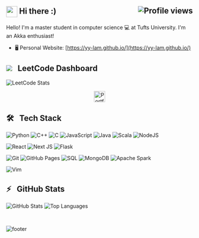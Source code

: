 
<h2>
	<img align="center" src="img/wave.gif" width="30px"> Hi there :) <img align="right" src="https://gpvc.arturio.dev/yy-lam" alt="Profile views">
</h2>
  
Hello! I'm a master student in computer science 💻 at Tufts University. I'm an Akka enthusiast!

- 🖥 Personal Website: [https://yy-lam.github.io/](https://yy-lam.github.io/)


## ![](https://leetcode.com/_next/static/images/logo-ff2b712834cf26bf50a5de58ee27bcef.png) &nbsp; LeetCode Dashboard
![LeetCode Stats](https://leetcode.card.workers.dev/yeung9613?theme=nord&font=baloo&extension=activity)


<p align="center" >
<a href="https://yy-lam.github.io/">
  <img alt="Portfolio" width="30px" src="https://cdn.jsdelivr.net/npm/simple-icons@v3/icons/googlechrome.svg" />
</a>
</p>

## 🛠 &nbsp; Tech Stack

![Python](https://img.shields.io/badge/Python%20-%2314354C.svg?logo=python&logoColor=white)
![C++](https://img.shields.io/badge/C++%20-%2300599C.svg?logo=c%2B%2B&logoColor=white)
![C](https://img.shields.io/badge/C%20-%232370ED.svg?logo=c&logoColor=white)
![JavaScript](https://img.shields.io/badge/JavaScript%20-%23F7DF1E.svg?logo=javascript&logoColor=black)
![Java](https://img.shields.io/badge/Java-%23007396.svg?logo=java&logoColor=white)
![Scala](https://img.shields.io/badge/Scala-%23007396.svg?logo=scala&logoColor=red)
![NodeJS](https://img.shields.io/badge/Node.js%20-%2343853D.svg?logo=node.js&logoColor=white)


![React](https://img.shields.io/badge/React%20-%2320232a.svg?logo=react)
![Next JS](https://img.shields.io/badge/Next-black?logo=next.js&logoColor=white)
![Flask](https://img.shields.io/badge/Flask-flask.svg?logo=flask&color=black)



![Git](https://img.shields.io/badge/Git-git.svg?logo=Git&color=white)
![GitHub Pages](https://img.shields.io/badge/GitHub%20Pages-%23327FC7.svg?logo=github&logoColor=white)
![SQL](https://img.shields.io/badge/SQL%20-%23025E8C.svg?logo=amazon-dynamodb&logoColor=white)
![MongoDB](https://img.shields.io/badge/MongoDB-%234ea94b.svg?logo=mongodb&logoColor=white)
![Apache Spark](https://img.shields.io/badge/Apache%20Spark-000?logo=apachespark&color=blue)


![Vim](https://img.shields.io/badge/VIM-%2311AB00.svg?logo=vim&logoColor=white)


## ⚡️ &nbsp; GitHub Stats

![GitHub Stats](https://github-readme-stats.vercel.app/api?username=yy-lam&show_icons=true&include_all_commits=true&hide_border=true&count_private=true&theme=dracula)
![Top Languages](https://github-readme-stats.vercel.app/api/top-langs/?username=yy-lam&layout=compact&hide_border=true&theme=dracula)
	
	
<br/>

![footer](/img/sf.png)
	
	
	
<!--
## 📫 &nbsp; Get in Touch
### Hi there 👋

### 🖥 Personal Website:
[yy-lam.github.io](https://yy-lam.github.io/)


Here are some ideas to get you started:

- 🔭 I’m currently working on ...
- 🌱 I’m currently learning ...
- 👯 I’m looking to collaborate on ...
- 🤔 I’m looking for help with ...
- 💬 Ask me about ...
- 📫 How to reach me: ...
- 😄 Pronouns: ...
- ⚡ Fun fact: ...
-->

